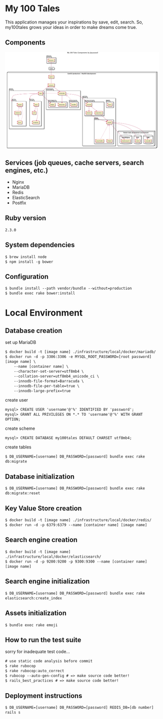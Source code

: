 # My 100 Tales

This application manages your inspirations by save, edit, search.
So, my100tales grows your ideas in order to make dreams come true.

## Components

![Components](docs/components.png)

## Services (job queues, cache servers, search engines, etc.)

- Nginx
- MariaDB
- Redis
- ElasticSearch
- Postfix

## Ruby version

```
2.3.0
```

## System dependencies

```
$ brew install node
$ npm install -g bower
```

## Configuration

```
$ bundle install --path vendor/bundle --without=production
$ bundle exec rake bower:install
```

# Local Environment

## Database creation

set up MariaDB

```
$ docker build -t [image name] ./infrastructure/local/docker/mariadb/
$ docker run -d -p 3306:3306 -e MYSQL_ROOT_PASSWORD=[root password] [image name] \
    --name [container name] \
    --character-set-server=utf8mb4 \
    --collation-server=utf8mb4_unicode_ci \
    --innodb-file-format=Barracuda \
    --innodb-file-per-table=true \
    --innodb-large-prefix=true
```

create user

```
mysql> CREATE USER 'username'@'%' IDENTIFIED BY 'password';
mysql> GRANT ALL PRIVILEGES ON *.* TO 'username'@'%' WITH GRANT OPTION;
```

create scheme

```
mysql> CREATE DATABASE my100tales DEFAULT CHARSET utf8mb4;
```

create tables

```
$ DB_USERNAME=[username] DB_PASSWORD=[password] bundle exec rake db:migrate
```

## Database initialization

```
$ DB_USERNAME=[username] DB_PASSWORD=[password] bundle exec rake db:migrate:reset
```

## Key Value Store creation

```
$ docker build -t [image name] ./infrastructure/local/docker/redis/
$ docker run -d -p 6379:6379 --name [container name] [image name]
```

## Search engine creation

```
$ docker build -t [image name] ./infrastructure/local/docker/elasticsearch/
$ docker run -d -p 9200:9200 -p 9300:9300 --name [container name] [image name]
```

## Search engine initialization

```
$ DB_USERNAME=[username] DB_PASSWORD=[password] bundle exec rake elasticsearch:create_index
```

## Assets initialization

```
$ bundle exec rake emoji
```

## How to run the test suite

sorry for inadequate test code...

```
# use static code analysis before commit
$ rake rubocop
$ rake rubocop:auto_correct
$ rubocop --auto-gen-config # => make source code better!
$ rails_best_practices # => make source code better!
```

## Deployment instructions

```
$ DB_USERNAME=[username] DB_PASSWORD=[password] REDIS_DB=[db number] rails s
```
